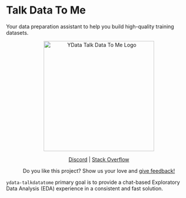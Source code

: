 # Talk Data To Me

Your data preparation assistant to help you build high-quality training datasets.

<p align="center"><img width="300" src="https://assets.ydata.ai/oss/ydata-talkdatatome.jpg" alt="YData Talk Data To Me Logo"></p>

<p align="center">
  <a href="https://discord.com/invite/mw7xjJ7b7s">Discord</a>
  | 
  <a href="https://stackoverflow.com/questions/tagged/ydata-talkdatatome+or+talkdatatome">Stack Overflow</a>
</p>

<p align="center">
  Do you like this project? Show us your love and <a href="https://engage.ydata.ai">give feedback!</a>
</p>

`ydata-talkdatatome` primary goal is to provide a chat-based Exploratory Data Analysis (EDA) experience in a consistent and fast solution.
